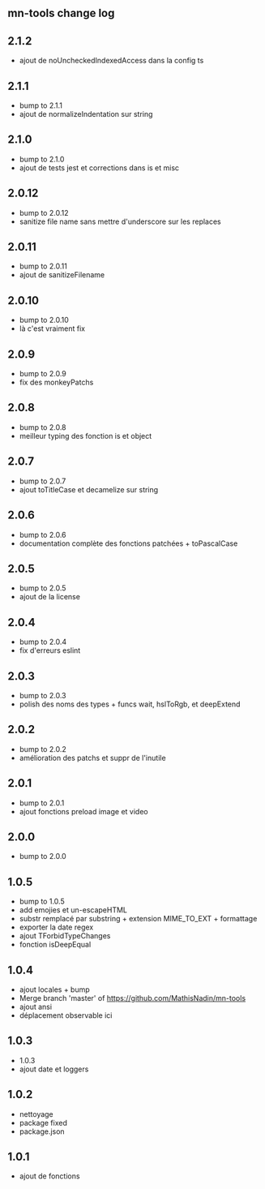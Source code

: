 ## mn-tools change log

## 2.1.2

- ajout de noUncheckedIndexedAccess dans la config ts

## 2.1.1

- bump to 2.1.1
- ajout de normalizeIndentation sur string

## 2.1.0

- bump to 2.1.0
- ajout de tests jest et corrections dans is et misc

## 2.0.12

- bump to 2.0.12
- sanitize file name sans mettre d'underscore sur les replaces

## 2.0.11

- bump to 2.0.11
- ajout de sanitizeFilename

## 2.0.10

- bump to 2.0.10
- là c'est vraiment fix

## 2.0.9

- bump to 2.0.9
- fix des monkeyPatchs

## 2.0.8

- bump to 2.0.8
- meilleur typing des fonction is et object

## 2.0.7

- bump to 2.0.7
- ajout toTitleCase et decamelize sur string

## 2.0.6

- bump to 2.0.6
- documentation complète des fonctions patchées + toPascalCase

## 2.0.5

- bump to 2.0.5
- ajout de la license

## 2.0.4

- bump to 2.0.4
- fix d'erreurs eslint

## 2.0.3

- bump to 2.0.3
- polish des noms des types + funcs wait, hslToRgb, et deepExtend

## 2.0.2

- bump to 2.0.2
- amélioration des patchs et suppr de l'inutile

## 2.0.1

- bump to 2.0.1
- ajout fonctions preload image et video

## 2.0.0

- bump to 2.0.0

## 1.0.5

- bump to 1.0.5
- add emojies et un-escapeHTML
- substr remplacé par substring + extension MIME_TO_EXT + formattage
- exporter la date regex
- ajout TForbidTypeChanges
- fonction isDeepEqual

## 1.0.4

- ajout locales + bump
- Merge branch 'master' of https://github.com/MathisNadin/mn-tools
- ajout ansi
- déplacement  observable ici

## 1.0.3

- 1.0.3
- ajout date et loggers

## 1.0.2

- nettoyage
- package fixed
- package.json

## 1.0.1

- ajout de fonctions

